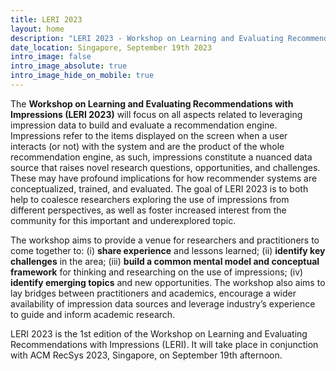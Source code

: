 ```yaml
---
title: LERI 2023
layout: home
description: "LERI 2023 - Workshop on Learning and Evaluating Recommendations with Impressions"
date_location: Singapore, September 19th 2023
intro_image: false
intro_image_absolute: true
intro_image_hide_on_mobile: true
---
```


The **Workshop on Learning and Evaluating Recommendations with Impressions (LERI 2023)** will focus on all aspects related to leveraging impression data to build and evaluate a recommendation engine. Impressions refer to the items displayed on the screen when a user interacts (or not) with the system and are the product of the whole recommendation engine, as such, impressions constitute a nuanced data source that raises novel research questions, opportunities, and challenges. These may have profound implications for how recommender systems are conceptualized, trained, and evaluated. The goal of LERI 2023 is to both help to coalesce researchers exploring the use of impressions from different perspectives, as well as foster increased interest from the community for this important and underexplored topic.

The workshop aims to provide a venue for researchers and practitioners to come together to: (i) **share experience** and lessons learned; (ii) **identify key challenges** in the area; (iii) **build a common mental model and conceptual framework** for thinking and researching on the use of impressions; (iv) **identify emerging topics** and new opportunities. The workshop also aims to lay bridges between practitioners and academics, encourage a wider availability of impression data sources and leverage industry’s experience to guide and inform academic research. 

LERI 2023 is the 1st edition of the Workshop on Learning and Evaluating Recommendations with Impressions (LERI). It will take place in conjunction with ACM RecSys 2023, Singapore, on September 19th afternoon.
